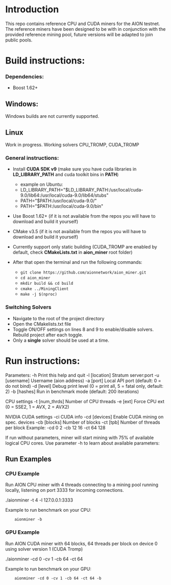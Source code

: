 # Introduction

This repo contains reference CPU and CUDA miners for the AION testnet. The reference miners have been designed to be with in conjunction with the provided reference mining pool, future versions will be adapted to join public pools. 

# Build instructions:

### Dependencies:
  - Boost 1.62+

## Windows:

Windows builds are not currently supported.

## Linux
Work in progress.
Working solvers CPU_TROMP, CUDA_TROMP

### General instructions:
  - Install **CUDA SDK v9** (make sure you have cuda libraries in **LD_LIBRARY_PATH** and cuda toolkit bins in **PATH**)
    - example on Ubuntu:
    - LD_LIBRARY_PATH="$LD_LIBRARY_PATH:/usr/local/cuda-9.0/lib64:/usr/local/cuda-9.0/lib64/stubs"
    - PATH="$PATH:/usr/local/cuda-9.0/"
    - PATH="$PATH:/usr/local/cuda-9.0/bin"

  - Use Boost 1.62+ (if it is not available from the repos you will have to download and build it yourself)
  - CMake v3.5 (if it is not available from the repos you will have to download and build it yourself)
  - Currently support only static building (CUDA_TROMP are enabled by default, check **CMakeLists.txt** in **aion_miner** root folder)

  - After that open the terminal and run the following commands:
    - `git clone https://github.com/aionnetwork/aion_miner.git`
    - `cd aion_miner`
    - `mkdir build && cd build`
    - `cmake ../MiningClient`
    - `make -j $(nproc)`

### Switching Solvers

- Navigate to the root of the project directory
- Open the CMakelists.txt file
- Toggle ON/OFF settings on lines 8 and 9 to enable/disable solvers. Rebuild project after each toggle.
- Only a **single** solver should be used at a time.

# Run instructions:

Parameters: 
	-h		Print this help and quit
	-l [location]	Stratum server:port
	-u [username]	Username (aion address)
	-a [port]	Local API port (default: 0 = do not bind)
	-d [level]	Debug print level (0 = print all, 5 = fatal only, default: 2)
	-b [hashes]	Run in benchmark mode (default: 200 iterations)

CPU settings
	-t [num_thrds]	Number of CPU threads
	-e [ext]	Force CPU ext (0 = SSE2, 1 = AVX, 2 = AVX2)

NVIDIA CUDA settings
	-ci		CUDA info
	-cd [devices]	Enable CUDA mining on spec. devices
	-cb [blocks]	Number of blocks
	-ct [tpb]	Number of threads per block
Example: -cd 0 2 -cb 12 16 -ct 64 128

If run without parameters, miner will start mining with 75% of available logical CPU cores. Use parameter -h to learn about available parameters:

## Run Examples

### CPU Example

Run AION CPU miner with 4 threads connecting to a mining pool running locally, listening on port 3333 for incoming connections.

./aionminer -t 4 -l 127.0.0.1:3333

Example to run benchmark on your CPU:

        aionminer -b

### GPU Example

Run AION CUDA miner with 64 blocks, 64 threads per block on device 0 using solver version 1 (CUDA Tromp)

./aionminer -cd 0 -cv 1 -cb 64 -ct 64 

Example to run benchmark on your GPU:

        aionminer -cd 0 -cv 1 -cb 64 -ct 64 -b



        
